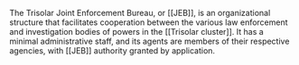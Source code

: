 The Trisolar Joint Enforcement Bureau, or [[JEB]], is an organizational structure that facilitates cooperation between the various law enforcement and investigation bodies of powers in the [[Trisolar cluster]]. It has a minimal administrative staff, and its agents are members of their respective agencies, with [[JEB]] authority granted by application.
